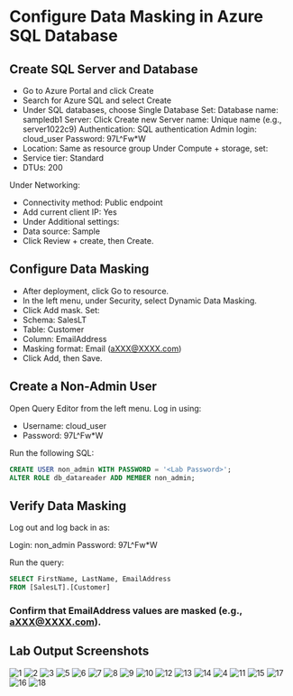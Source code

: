 # Configure Data Masking in Azure SQL Database

## Create SQL Server and Database

- Go to Azure Portal and click Create
- Search for Azure SQL and select Create
- Under SQL databases, choose Single Database
Set:
  Database name: sampledb1
  Server: Click Create new
  Server name: Unique name (e.g., server1022c9)
  Authentication: SQL authentication
  Admin login: cloud_user
  Password: 97L^Fw*W
- Location: Same as resource group
Under Compute + storage, set:
- Service tier: Standard
- DTUs: 200

Under Networking:
- Connectivity method: Public endpoint
- Add current client IP: Yes
- Under Additional settings:
- Data source: Sample
- Click Review + create, then Create.

## Configure Data Masking
- After deployment, click Go to resource.
- In the left menu, under Security, select Dynamic Data Masking.
- Click Add mask.
Set:
- Schema: SalesLT
- Table: Customer
- Column: EmailAddress
- Masking format: Email (aXXX@XXXX.com)
- Click Add, then Save.

## Create a Non-Admin User
Open Query Editor from the left menu.
Log in using:
- Username: cloud_user
- Password: 97L^Fw*W

Run the following SQL:

```sql
CREATE USER non_admin WITH PASSWORD = '<Lab Password>';
ALTER ROLE db_datareader ADD MEMBER non_admin;
```

## Verify Data Masking
Log out and log back in as:

Login: non_admin
Password: 97L^Fw*W

Run the query:

```sql
SELECT FirstName, LastName, EmailAddress 
FROM [SalesLT].[Customer]
```
### Confirm that EmailAddress values are masked (e.g., aXXX@XXXX.com).

## Lab Output Screenshots

![1](https://github.com/user-attachments/assets/201b966a-44cc-4a7a-8ae1-d9db4d90b470)
![2](https://github.com/user-attachments/assets/8de5370e-7d7b-4b35-8b3a-e25a4b085eb6)
![3](https://github.com/user-attachments/assets/f3381547-5fbc-43d8-83a9-a1e37d633422)
![5](https://github.com/user-attachments/assets/7c52a5a3-969a-4130-adf1-474a48f7725d)
![6](https://github.com/user-attachments/assets/488a37fd-d5d1-4797-877e-069b17998ef1)
![7](https://github.com/user-attachments/assets/986abc22-fd20-44f8-aaeb-405fbe1877cf)
![8](https://github.com/user-attachments/assets/9bfde95e-8141-4a84-b0b4-797792eb5683)
![9](https://github.com/user-attachments/assets/297ddda2-8fad-4a78-a1dc-698f90e972cf)
![10](https://github.com/user-attachments/assets/c2b17058-a46d-4a5a-ae3e-f48caccb6aaf)
![12](https://github.com/user-attachments/assets/a173ae92-3e51-456e-a301-69b9c9244b1e)
![13](https://github.com/user-attachments/assets/12a98ea7-959b-4047-b2ab-1a6b2782cadb)
![14](https://github.com/user-attachments/assets/2710cecd-4ca9-4b6a-9683-d75cfba41231)
![4](https://github.com/user-attachments/assets/10fb42a6-a9cc-43bc-b63a-5f2a09a9dd4c)
![11](https://github.com/user-attachments/assets/4370ac2d-8ca4-4373-b371-6a54be44ab6f)
![15](https://github.com/user-attachments/assets/5bfb1c2c-0df2-4760-b3f1-dfcdeb5a8993)
![17](https://github.com/user-attachments/assets/cc0098dd-01e6-4a8a-b089-a0f33e2b6e19)
![16](https://github.com/user-attachments/assets/27da197b-e21b-4ff7-9b71-fd527c240b90)
![18](https://github.com/user-attachments/assets/0a7efd73-de56-42ca-bb6b-105ec29f154d)
